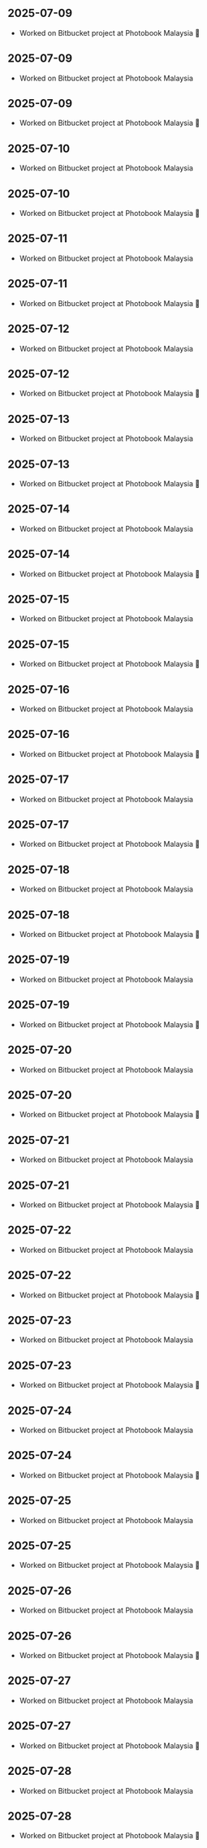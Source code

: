 ## 2025-07-09
- Worked on Bitbucket project at Photobook Malaysia 💼

## 2025-07-09
- Worked on Bitbucket project at Photobook Malaysia

## 2025-07-09
- Worked on Bitbucket project at Photobook Malaysia 💼

## 2025-07-10
- Worked on Bitbucket project at Photobook Malaysia

## 2025-07-10
- Worked on Bitbucket project at Photobook Malaysia 💼

## 2025-07-11
- Worked on Bitbucket project at Photobook Malaysia

## 2025-07-11
- Worked on Bitbucket project at Photobook Malaysia 💼

## 2025-07-12
- Worked on Bitbucket project at Photobook Malaysia

## 2025-07-12
- Worked on Bitbucket project at Photobook Malaysia 💼

## 2025-07-13
- Worked on Bitbucket project at Photobook Malaysia

## 2025-07-13
- Worked on Bitbucket project at Photobook Malaysia 💼

## 2025-07-14
- Worked on Bitbucket project at Photobook Malaysia

## 2025-07-14
- Worked on Bitbucket project at Photobook Malaysia 💼

## 2025-07-15
- Worked on Bitbucket project at Photobook Malaysia

## 2025-07-15
- Worked on Bitbucket project at Photobook Malaysia 💼

## 2025-07-16
- Worked on Bitbucket project at Photobook Malaysia

## 2025-07-16
- Worked on Bitbucket project at Photobook Malaysia 💼

## 2025-07-17
- Worked on Bitbucket project at Photobook Malaysia

## 2025-07-17
- Worked on Bitbucket project at Photobook Malaysia 💼

## 2025-07-18
- Worked on Bitbucket project at Photobook Malaysia

## 2025-07-18
- Worked on Bitbucket project at Photobook Malaysia 💼

## 2025-07-19
- Worked on Bitbucket project at Photobook Malaysia

## 2025-07-19
- Worked on Bitbucket project at Photobook Malaysia 💼

## 2025-07-20
- Worked on Bitbucket project at Photobook Malaysia

## 2025-07-20
- Worked on Bitbucket project at Photobook Malaysia 💼

## 2025-07-21
- Worked on Bitbucket project at Photobook Malaysia

## 2025-07-21
- Worked on Bitbucket project at Photobook Malaysia 💼

## 2025-07-22
- Worked on Bitbucket project at Photobook Malaysia

## 2025-07-22
- Worked on Bitbucket project at Photobook Malaysia 💼

## 2025-07-23
- Worked on Bitbucket project at Photobook Malaysia

## 2025-07-23
- Worked on Bitbucket project at Photobook Malaysia 💼

## 2025-07-24
- Worked on Bitbucket project at Photobook Malaysia

## 2025-07-24
- Worked on Bitbucket project at Photobook Malaysia 💼

## 2025-07-25
- Worked on Bitbucket project at Photobook Malaysia

## 2025-07-25
- Worked on Bitbucket project at Photobook Malaysia 💼

## 2025-07-26
- Worked on Bitbucket project at Photobook Malaysia

## 2025-07-26
- Worked on Bitbucket project at Photobook Malaysia 💼

## 2025-07-27
- Worked on Bitbucket project at Photobook Malaysia

## 2025-07-27
- Worked on Bitbucket project at Photobook Malaysia 💼

## 2025-07-28
- Worked on Bitbucket project at Photobook Malaysia

## 2025-07-28
- Worked on Bitbucket project at Photobook Malaysia 💼

